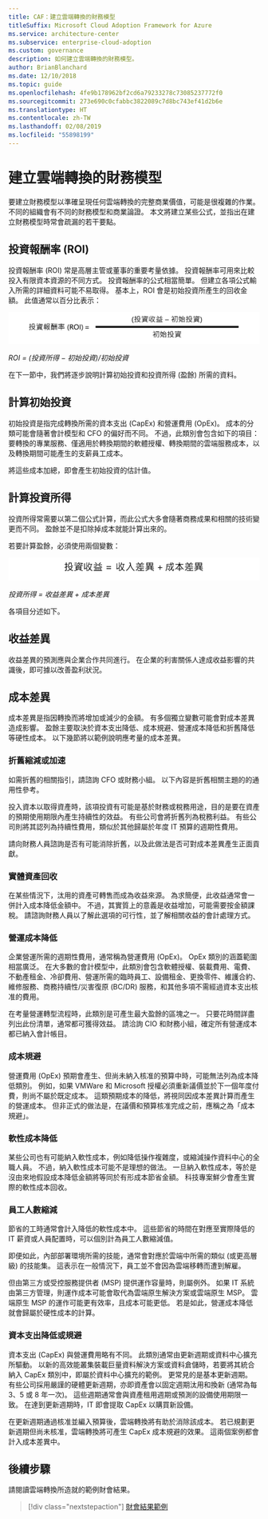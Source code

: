 ```yaml
---
title: CAF：建立雲端轉換的財務模型
titleSuffix: Microsoft Cloud Adoption Framework for Azure
ms.service: architecture-center
ms.subservice: enterprise-cloud-adoption
ms.custom: governance
description: 如何建立雲端轉換的財務模型。
author: BrianBlanchard
ms.date: 12/10/2018
ms.topic: guide
ms.openlocfilehash: 4fe9b178962bf2cd6a79233278c73085237772f0
ms.sourcegitcommit: 273e690c0cfabbc3822089c7d8bc743ef41d2b6e
ms.translationtype: HT
ms.contentlocale: zh-TW
ms.lasthandoff: 02/08/2019
ms.locfileid: "55898199"
---
```

# <a name="create-a-financial-model-for-cloud-transformation"></a>建立雲端轉換的財務模型

要建立財務模型以準確呈現任何雲端轉換的完整商業價值，可能是很複雜的作業。 不同的組織會有不同的財務模型和商業論證。 本文將建立某些公式，並指出在建立財務模型時常會疏漏的若干要點。

## <a name="return-on-investment-roi"></a>投資報酬率 (ROI)

投資報酬率 (ROI) 常是高層主管或董事的重要考量依據。 投資報酬率可用來比較投入有限資本資源的不同方式。 投資報酬率的公式相當簡單。 但建立各項公式輸入所需的詳細資料可能不易取得。 基本上，ROI 會是初始投資所產生的回收金額。 此值通常以百分比表示：

![投資報酬率 (ROI) 等於 (投資所得 – 投資成本)/投資成本](../_images/formula-roi.png)

<!-- markdownlint-disable MD036 -->
*ROI = (投資所得 &minus; 初始投資)/初始投資*
<!-- markdownlint-enable MD036 -->

在下一節中，我們將逐步說明計算初始投資和投資所得 (盈餘) 所需的資料。

## <a name="calculating-initial-investment"></a>計算初始投資

初始投資是指完成轉換所需的資本支出 (CapEx) 和營運費用 (OpEx)。 成本的分類可能會隨著會計模型和 CFO 的偏好而不同。 不過，此類別會包含如下的項目：要轉換的專業服務、僅適用於轉換期間的軟體授權、轉換期間的雲端服務成本，以及轉換期間可能產生的支薪員工成本。

將這些成本加總，即會產生初始投資的估計值。

## <a name="calculating-the-gain-from-investment"></a>計算投資所得

投資所得常需要以第二個公式計算，而此公式大多會隨著商務成果和相關的技術變更而不同。 盈餘並不是扣除掉成本就能計算出來的。

若要計算盈餘，必須使用兩個變數：

![投資所得等於收益差異 + 成本差異](../_images/formula-gain-from-investment.png)

<!-- markdownlint-disable MD036 -->
*投資所得 = 收益差異 + 成本差異*
<!-- markdownlint-enable MD036 -->

各項目分述如下。

## <a name="revenue-delta"></a>收益差異

收益差異的預測應與企業合作共同進行。 在企業的利害關係人達成收益影響的共識後，即可據以改善盈利狀況。

## <a name="cost-deltas"></a>成本差異

成本差異是指因轉換而將增加或減少的金額。 有多個獨立變數可能會對成本差異造成影響。 盈餘主要取決於資本支出降低、成本規避、營運成本降低和折舊降低等硬性成本。 以下幾節將以範例說明應考量的成本差異。

### <a name="depreciation-reductions-or-acceleration"></a>折舊縮減或加速

如需折舊的相關指引，請諮詢 CFO 或財務小組。 以下內容是折舊相關主題的的通用性參考。

投入資本以取得資產時，該項投資有可能是基於財務或稅務用途，目的是要在資產的預期使用期限內產生持續性的效益。 有些公司會將折舊列為稅務利益。 有些公司則將其認列為持續性費用，類似於其他歸屬於年度 IT 預算的週期性費用。

請向財務人員諮詢是否有可能消除折舊，以及此做法是否可對成本差異產生正面貢獻。

### <a name="physical-asset-recovery"></a>實體資產回收

在某些情況下，汰用的資產可轉售而成為收益來源。 為求簡便，此收益通常會一併計入成本降低金額中。 不過，其實質上的意義是收益增加，可能需要按金額課稅。 請諮詢財務人員以了解此選項的可行性，並了解相關收益的會計處理方式。

### <a name="operational-cost-reductions"></a>營運成本降低

企業營運所需的週期性費用，通常稱為營運費用 (OpEx)。 OpEx 類別的涵蓋範圍相當廣泛。 在大多數的會計模型中，此類別會包含軟體授權、裝載費用、電費、不動產租金、冷卻費用、營運所需的臨時員工、設備租金、更換零件、維護合約、維修服務、商務持續性/災害復原 (BC/DR) 服務，和其他多項不需經過資本支出核准的費用。

在考量營運轉型流程時，此類別是可產生最大盈餘的區塊之一。 只要花時間詳盡列出此份清單，通常都可獲得效益。 請洽詢 CIO 和財務小組，確定所有營運成本都已納入會計帳目。

### <a name="cost-avoidance"></a>成本規避

營運費用 (OpEx) 預期會產生、但尚未納入核准的預算中時，可能無法列為成本降低類別。 例如，如果 VMWare 和 Microsoft 授權必須重新議價並於下一個年度付費，則尚不屬於既定成本。 這類預期成本的降低，將視同因成本差異計算而產生的營運成本。 但非正式的做法是，在議價和預算核准完成之前，應稱之為「成本規避」。

### <a name="soft-cost-reductions"></a>軟性成本降低

某些公司也有可能納入軟性成本，例如降低操作複雜度，或縮減操作資料中心的全職人員。 不過，納入軟性成本可能不是理想的做法。 一旦納入軟性成本，等於是沒由來地假設成本降低金額將等同於有形成本節省金額。 科技專案鮮少會產生實際的軟性成本回收。

### <a name="headcount-reductions"></a>員工人數縮減

節省的工時通常會計入降低的軟性成本中。 這些節省的時間在對應至實際降低的 IT 薪資或人員配置時，可以個別計為員工人數縮減值。

即便如此，內部部署環境所需的技能，通常會對應於雲端中所需的類似 (或更高層級) 的技能集。 這表示在一般情況下，員工並不會因為雲端移轉而遭到解雇。

但由第三方或受控服務提供者 (MSP) 提供運作容量時，則屬例外。 如果 IT 系統由第三方管理，則運作成本可能會取代為雲端原生解決方案或雲端原生 MSP。 雲端原生 MSP 的運作可能更有效率，且成本可能更低。 若是如此，營運成本降低就會歸屬於硬性成本的計算。

### <a name="capital-expense-reductions-or-avoidance"></a>資本支出降低或規避

資本支出 (CapEx) 與營運費用略有不同。 此類別通常由更新週期或資料中心擴充所驅動。 以新的高效能叢集裝載巨量資料解決方案或資料倉儲時，若要將其統合納入 CapEx 類別中，即屬於資料中心擴充的範例。 更常見的是基本更新週期。 有些公司採用嚴謹的硬體更新週期，亦即資產會以固定週期汰用和換新 (通常為每 3、5 或 8 年一次)。 這些週期通常會與資產租用週期或預測的設備使用期限一致。 在達到更新週期時，IT 即會提取 CapEx 以購買新設備。

在更新週期通過核准並編入預算後，雲端轉換將有助於消除該成本。 若已規劃更新週期但尚未核准，雲端轉換將可產生 CapEx 成本規避的效果。 這兩個案例都會計入成本差異中。

## <a name="next-steps"></a>後續步驟

請閱讀雲端轉換所造就的範例財會結果。

> [!div class="nextstepaction"]
> [財會結果範例](./business-outcomes/fiscal-outcomes.md)